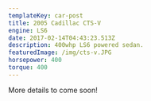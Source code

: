 ```yaml
---
templateKey: car-post
title: 2005 Cadillac CTS-V
engine: LS6
date: 2017-02-14T04:43:23.513Z
description: 400whp LS6 powered sedan.
featuredImage: /img/cts-v.JPG
horsepower: 400
torque: 400
---
```


More details to come soon!

